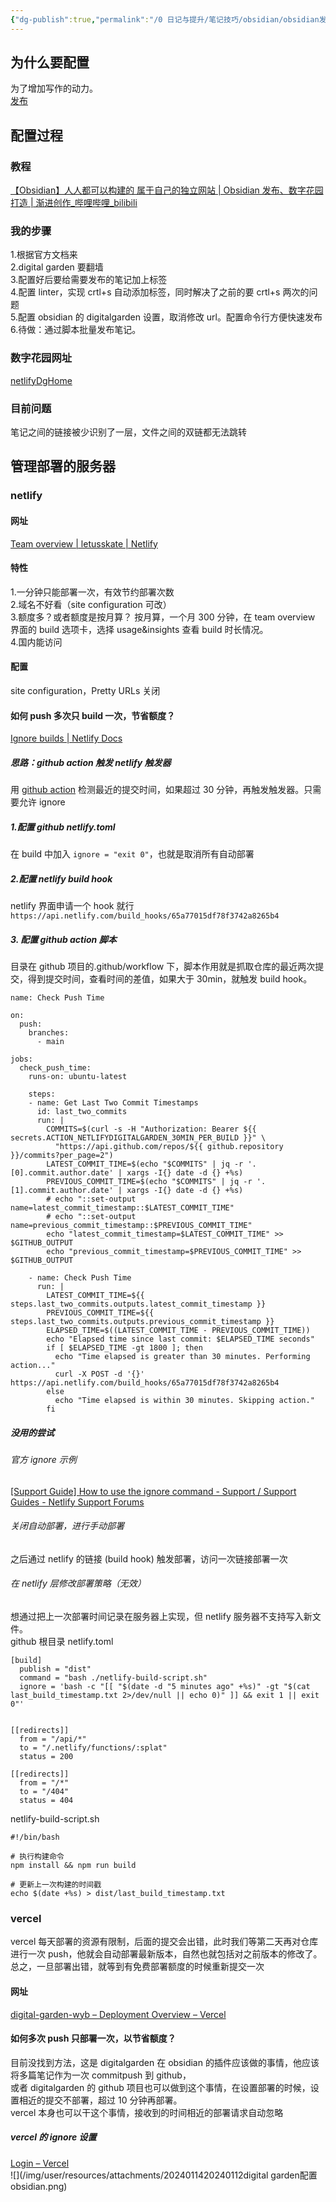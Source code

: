 ```yaml
---
{"dg-publish":true,"permalink":"/0 日记与提升/笔记技巧/obsidian/obsidian发布/20240112digital garden配置obsidian/","title":"20240112digital garden配置obsidian"}
---
```



## 为什么要配置
为了增加写作的动力。  
[发布](../../发布.md)
## 配置过程
### 教程
[【Obsidian】人人都可以构建的 属于自己的独立网站 | Obsidian 发布、数字花园打造 | 渐进创作\_哔哩哔哩\_bilibili](https://www.bilibili.com/video/BV1HF411173m/?spm_id_from=333.1007.tianma.4-3-13.click&vd_source=20cb3e7c6ad3d64f0eb2d763ff005080)
### 我的步骤
1.根据官方文档来  
2.digital garden 要翻墙  
3.配置好后要给需要发布的笔记加上标签  
4.配置 linter，实现 crtl+s 自动添加标签，同时解决了之前的要 crtl+s 两次的问题  
5.配置 obsidian 的 digitalgarden 设置，取消修改 url。配置命令行方便快速发布  
6.待做：通过脚本批量发布笔记。
### 数字花园网址
[netlifyDgHome](https://wyb-blog.netlify.app/)
### 目前问题
笔记之间的链接被少识别了一层，文件之间的双链都无法跳转
## 管理部署的服务器

### netlify
#### 网址
[Team overview | letusskate | Netlify](https://app.netlify.com/teams/letusskate/overview)
#### 特性
1.一分钟只能部署一次，有效节约部署次数  
2.域名不好看（site configuration 可改）  
3.额度多？或者额度是按月算？  按月算，一个月 300 分钟，在 team overview 界面的 build 选项卡，选择 usage&insights 查看 build 时长情况。  
4.国内能访问
#### 配置
site configuration，Pretty URLs 关闭
#### 如何 push 多次只 build 一次，节省额度？
[Ignore builds | Netlify Docs](https://docs.netlify.com/configure-builds/ignore-builds/)
##### 思路：github action 触发 netlify 触发器
用 [github action](../../../../3%20计算机/创建、效率与技巧/编程工具/代码托管平台/github/github%20action.md) 检测最近的提交时间，如果超过 30 分钟，再触发触发器。只需要允许 ignore  
##### 1.配置 github netlify.toml
在 build 中加入 `ignore = "exit 0"`，也就是取消所有自动部署
##### 2.配置 netlify build hook
netlify 界面申请一个 hook 就行  
`https://api.netlify.com/build_hooks/65a77015df78f3742a8265b4`
##### 3. 配置 github action 脚本
目录在 github 项目的.github/workflow 下，脚本作用就是抓取仓库的最近两次提交，得到提交时间，查看时间的差值，如果大于 30min，就触发 build hook。
```
name: Check Push Time

on:
  push:
    branches:
      - main

jobs:
  check_push_time:
    runs-on: ubuntu-latest

    steps:
    - name: Get Last Two Commit Timestamps
      id: last_two_commits
      run: |
        COMMITS=$(curl -s -H "Authorization: Bearer ${{ secrets.ACTION_NETLIFYDIGITALGARDEN_30MIN_PER_BUILD }}" \
          "https://api.github.com/repos/${{ github.repository }}/commits?per_page=2")
        LATEST_COMMIT_TIME=$(echo "$COMMITS" | jq -r '.[0].commit.author.date' | xargs -I{} date -d {} +%s)
        PREVIOUS_COMMIT_TIME=$(echo "$COMMITS" | jq -r '.[1].commit.author.date' | xargs -I{} date -d {} +%s)
        # echo "::set-output name=latest_commit_timestamp::$LATEST_COMMIT_TIME"
        # echo "::set-output name=previous_commit_timestamp::$PREVIOUS_COMMIT_TIME"
        echo "latest_commit_timestamp=$LATEST_COMMIT_TIME" >> $GITHUB_OUTPUT
        echo "previous_commit_timestamp=$PREVIOUS_COMMIT_TIME" >> $GITHUB_OUTPUT

    - name: Check Push Time
      run: |
        LATEST_COMMIT_TIME=${{ steps.last_two_commits.outputs.latest_commit_timestamp }}
        PREVIOUS_COMMIT_TIME=${{ steps.last_two_commits.outputs.previous_commit_timestamp }}
        ELAPSED_TIME=$((LATEST_COMMIT_TIME - PREVIOUS_COMMIT_TIME))
        echo "Elapsed time since last commit: $ELAPSED_TIME seconds"
        if [ $ELAPSED_TIME -gt 1800 ]; then
          echo "Time elapsed is greater than 30 minutes. Performing action..."
          curl -X POST -d '{}' https://api.netlify.com/build_hooks/65a77015df78f3742a8265b4
        else
          echo "Time elapsed is within 30 minutes. Skipping action."
        fi
```
##### 没用的尝试
###### 官方 ignore 示例
[[Support Guide] How to use the ignore command - Support / Support Guides - Netlify Support Forums](https://answers.netlify.com/t/support-guide-how-to-use-the-ignore-command/37517)
###### 关闭自动部署，进行手动部署
之后通过 netlify 的链接 (build hook) 触发部署，访问一次链接部署一次
###### 在 netlify 层修改部署策略（无效）
想通过把上一次部署时间记录在服务器上实现，但 netlify 服务器不支持写入新文件。  
github 根目录 netlify.toml
```
[build]
  publish = "dist"
  command = "bash ./netlify-build-script.sh"
  ignore = 'bash -c "[[ "$(date -d "5 minutes ago" +%s)" -gt "$(cat last_build_timestamp.txt 2>/dev/null || echo 0)" ]] && exit 1 || exit 0"'
  

[[redirects]]
  from = "/api/*"
  to = "/.netlify/functions/:splat"
  status = 200

[[redirects]]
  from = "/*"
  to = "/404"
  status = 404
```
netlify-build-script.sh
```
#!/bin/bash

# 执行构建命令
npm install && npm run build

# 更新上一次构建的时间戳
echo $(date +%s) > dist/last_build_timestamp.txt
```

###  vercel 
vercel 每天部署的资源有限制，后面的提交会出错，此时我们等第二天再对仓库进行一次 push，他就会自动部署最新版本，自然也就包括对之前版本的修改了。  
总之，一旦部署出错，就等到有免费部署额度的时候重新提交一次
#### 网址
[digital-garden-wyb – Deployment Overview – Vercel](https://vercel.com/wangyubos-projects-007ecc20/digital-garden-wyb/5G4Sw6bj97Qg8hLdzCSgHmpQZMrc)
#### 如何多次 push 只部署一次，以节省额度？
目前没找到方法，这是 digitalgarden 在 obsidian 的插件应该做的事情，他应该将多篇笔记作为一次 commitpush 到 github，  
或者 digitalgarden 的 github 项目也可以做到这个事情，在设置部署的时候，设置相近的提交不部署，超过 10 分钟再部署。  
vercel 本身也可以干这个事情，接收到的时间相近的部署请求自动忽略
##### vercel 的 ignore 设置
[Login – Vercel](https://vercel.com/wangyubos-projects-007ecc20/digital-garden-wyb/settings/git)  
![](/img/user/resources/attachments/2024011420240112digital garden配置obsidian.png)